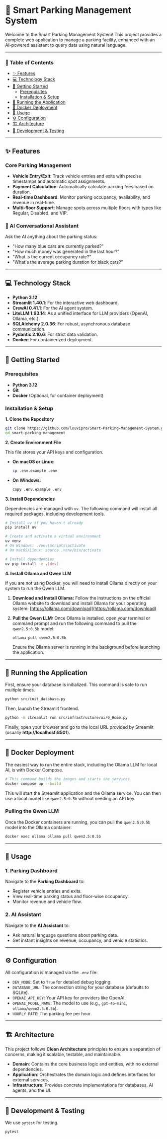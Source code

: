 # 🚗 Smart Parking Management System

Welcome to the Smart Parking Management System! This project provides a complete web application to manage a parking facility, enhanced with an AI-powered assistant to query data using natural language.

---

### 📖 Table of Contents
- [✨ Features](#-features)
- [💻 Technology Stack](#-technology-stack)
- [🚀 Getting Started](#-getting-started)
  - [Prerequisites](#prerequisites)
  - [Installation & Setup](#installation--setup)
- [🏃 Running the Application](#-running-the-application)
- [🐳 Docker Deployment](#-docker-deployment)
- [🔧 Usage](#-usage)
- [⚙️ Configuration](#️-configuration)
- [🏗️ Architecture](#️-architecture)
- [🧪 Development & Testing](#-development--testing)

---

## ✨ Features

### Core Parking Management
- **Vehicle Entry/Exit**: Track vehicle entries and exits with precise timestamps and automatic spot assignments.
- **Payment Calculation**: Automatically calculate parking fees based on duration.
- **Real-time Dashboard**: Monitor parking occupancy, availability, and revenue in real-time.
- **Multi-floor Support**: Manage spots across multiple floors with types like Regular, Disabled, and VIP.

### 🤖 AI Conversational Assistant
Ask the AI anything about the parking status:
- "How many blue cars are currently parked?"
- "How much money was generated in the last hour?"
- "What is the current occupancy rate?"
- "What's the average parking duration for black cars?"

---

## 💻 Technology Stack

- **Python 3.12**
- **Streamlit 1.40.1**: For the interactive web dashboard.
- **CrewAI 0.41.1**: For the AI agent system.
- **LiteLLM 1.63.14**: As a unified interface for LLM providers (OpenAI, Ollama, etc.).
- **SQLAlchemy 2.0.36**: For robust, asynchronous database communication.
- **Pydantic 2.10.6**: For strict data validation.
- **Docker**: For containerized deployment.

---

## 🚀 Getting Started

### Prerequisites
- **Python 3.12**
- **Git**
- **Docker** (Optional, for container deployment)

### Installation & Setup

**1. Clone the Repository**
```bash
git clone https://github.com/louvipro/Smart-Parking-Management-System.git
cd smart-parking-management
```

**2. Create Environment File**

This file stores your API keys and configuration.

- **On macOS or Linux:**
  ```bash
  cp .env.example .env
  ```
- **On Windows:**
  ```bash
  copy .env.example .env
  ```

**3. Install Dependencies**

Dependencies are managed with `uv`. The following command will install all required packages, including development tools.

```bash
# Install uv if you haven't already
pip install uv

# Create and activate a virtual environment
uv venv
# On Windows: .venv\Scripts\activate
# On macOS/Linux: source .venv/bin/activate

# Install dependencies
uv pip install -e .[dev]
```

**4. Install Ollama and Qwen LLM**

If you are not using Docker, you will need to install Ollama directly on your system to run the Qwen LLM.

1.  **Download and Install Ollama:**
    Follow the instructions on the official Ollama website to download and install Ollama for your operating system: [https://ollama.com/download](https://ollama.com/download)

2.  **Pull the Qwen LLM:**
    Once Ollama is installed, open your terminal or command prompt and run the following command to pull the `qwen2.5:0.5b` model:

    ```bash
    ollama pull qwen2.5:0.5b
    ```

    Ensure the Ollama server is running in the background before launching the application.

---

## 🏃 Running the Application

First, ensure your database is initialized. This command is safe to run multiple times.
```bash
python src/init_database.py
```

Then, launch the Streamlit frontend.

```bash
python -m streamlit run src/infrastructure/ui/0_Home.py
```

Finally, open your browser and go to the local URL provided by Streamlit (usually **http://localhost:8501**).

---

## 🐳 Docker Deployment

The easiest way to run the entire stack, including the Ollama LLM for local AI, is with Docker Compose.

```bash
# This command builds the images and starts the services.
docker compose up --build
```
This will start the Streamlit application and the Ollama service. You can then use a local model like `qwen2.5:0.5b` without needing an API key.

### Pulling the Qwen LLM

Once the Docker containers are running, you can pull the `qwen2.5:0.5b` model into the Ollama container:

```bash
docker exec ollama ollama pull qwen2.5:0.5b
```

---

## 🔧 Usage

### 1. Parking Dashboard
Navigate to the **Parking Dashboard** to:
- Register vehicle entries and exits.
- View real-time parking status and floor-wise occupancy.
- Monitor revenue and vehicle flow.

### 2. AI Assistant
Navigate to the **AI Assistant** to:
- Ask natural language questions about parking data.
- Get instant insights on revenue, occupancy, and vehicle statistics.

---

## ⚙️ Configuration

All configuration is managed via the `.env` file:
- `DEV_MODE`: Set to `True` for detailed debug logging.
- `DATABASE_URL`: The connection string for your database (defaults to SQLite).
- `OPENAI_API_KEY`: Your API key for providers like OpenAI.
- `OPENAI_MODEL_NAME`: The model to use (e.g., `gpt-4o-mini`, `ollama/qwen2.5:0.5b`).
- `HOURLY_RATE`: The parking fee per hour.

---

## 🏗️ Architecture

This project follows **Clean Architecture** principles to ensure a separation of concerns, making it scalable, testable, and maintainable.

- **Domain**: Contains the core business logic and entities, with no external dependencies.
- **Application**: Orchestrates the domain logic and defines interfaces for external services.
- **Infrastructure**: Provides concrete implementations for databases, AI agents, and the UI.

---

## 🧪 Development & Testing

We use `pytest` for testing.

```bash
pytest
```

